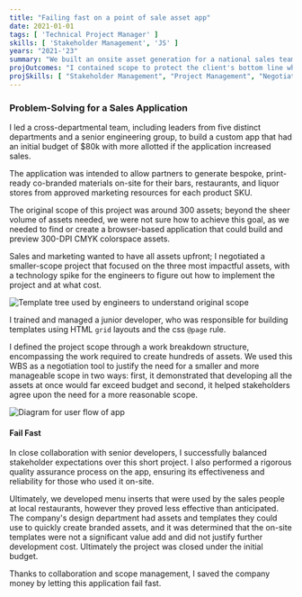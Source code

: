 ```yaml
---
title: "Failing fast on a point of sale asset app"
date: 2021-01-01
tags: [ 'Technical Project Manager' ]
skills: [ 'Stakeholder Management', 'JS' ]
years: "2021-'23"
summary: "We built an onsite asset generation for a national sales team."
projOutcomes: "I contained scope to protect the client's bottom line while managing a technology spike; the app failed fast, saving the company money."
projSkills: [ "Stakeholder Management", "Project Management", "Negotiation", "Backlog Refinement", "Problem Solving", "Requirements Definition" ]
---
```


### Problem-Solving for a Sales Application

I led a cross-departmental team, including leaders from five distinct departments and a senior engineering group, to build a custom app that had an initial budget of $80k with more allotted if the application increased sales. 

The application was intended to allow partners to generate bespoke, print-ready co-branded materials on-site for their bars, restaurants, and liquor stores from approved marketing resources for each product SKU. 

The original scope of this project was around 300 assets; beyond the sheer volume of assets needed, we were not sure how to achieve this goal, as we needed to find or create a browser-based application that could build and preview 300-DPI CMYK colorspace assets. 

Sales and marketing wanted to have all assets upfront; I negotiated a smaller-scope project that focused on the three most impactful assets, with a technology spike for the engineers to figure out how to implement the project and at what cost.

![Template tree used by engineers to understand original scope](/brand-assets-gen.webp)

I trained and managed a junior developer, who was responsible for building templates using HTML `grid` layouts and the css `@page` rule. 

I defined the project scope through a work breakdown structure, encompassing the work required to create hundreds of assets. We used this WBS as a negotiation tool to justify the need for a smaller and more manageable scope in two ways: first, it demonstrated that developing all the assets at once would far exceed budget and second, it helped stakeholders agree upon the need for a more reasonable scope. 

![Diagram for user flow of app](/uml.webp)

#### Fail Fast 

In close collaboration with senior developers, I successfully balanced stakeholder expectations over this short project. I also performed a rigorous quality assurance process on the app, ensuring its effectiveness and reliability for those who used it on-site.

Ultimately, we developed menu inserts that were used by the sales people at local restaurants, however they proved less effective than anticipated. The company's design department had assets and templates they could use to quickly create branded assets, and it was determined that the on-site templates were not a significant value add and did not justify further development cost. Ultimately the project was closed under the initial budget. 

Thanks to collaboration and scope management, I saved the company money by letting this application fail fast. 
